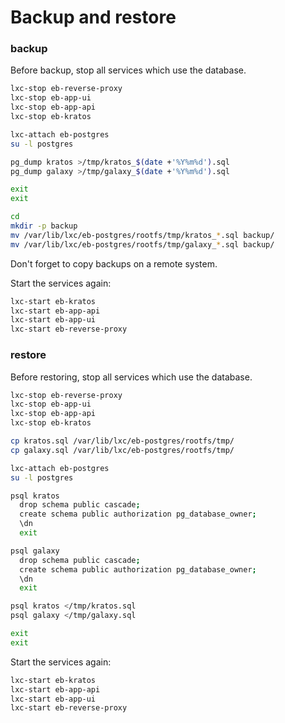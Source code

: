 # Backup and restore

### backup

Before backup, stop all services which use the database.

```bash
lxc-stop eb-reverse-proxy
lxc-stop eb-app-ui
lxc-stop eb-app-api
lxc-stop eb-kratos
```

```bash
lxc-attach eb-postgres
su -l postgres

pg_dump kratos >/tmp/kratos_$(date +'%Y%m%d').sql
pg_dump galaxy >/tmp/galaxy_$(date +'%Y%m%d').sql

exit
exit

cd
mkdir -p backup
mv /var/lib/lxc/eb-postgres/rootfs/tmp/kratos_*.sql backup/
mv /var/lib/lxc/eb-postgres/rootfs/tmp/galaxy_*.sql backup/
```

Don't forget to copy backups on a remote system.

Start the services again:

```bash
lxc-start eb-kratos
lxc-start eb-app-api
lxc-start eb-app-ui
lxc-start eb-reverse-proxy
```

### restore

Before restoring, stop all services which use the database.

```bash
lxc-stop eb-reverse-proxy
lxc-stop eb-app-ui
lxc-stop eb-app-api
lxc-stop eb-kratos
```

```bash
cp kratos.sql /var/lib/lxc/eb-postgres/rootfs/tmp/
cp galaxy.sql /var/lib/lxc/eb-postgres/rootfs/tmp/

lxc-attach eb-postgres
su -l postgres

psql kratos
  drop schema public cascade;
  create schema public authorization pg_database_owner;
  \dn
  exit

psql galaxy
  drop schema public cascade;
  create schema public authorization pg_database_owner;
  \dn
  exit

psql kratos </tmp/kratos.sql
psql galaxy </tmp/galaxy.sql

exit
exit
```

Start the services again:

```bash
lxc-start eb-kratos
lxc-start eb-app-api
lxc-start eb-app-ui
lxc-start eb-reverse-proxy
```
